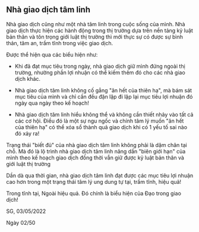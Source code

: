 ## Nhà giao dịch tâm linh

Nhà giao dịch cũng như một nhà tâm linh trong cuộc sống của mình. Nhà giao dịch thực hiện các hành động trong thị trường dựa trên nền tảng kỷ luật bản thân và tôn trọng giới luật thị trường thì mới thực sự có được sự bình thản, tâm an, trầm tĩnh trong việc giao dịch.

Được thể hiện qua các biểu hiện như:

- Khi đã đạt mục tiêu trong ngày, nhà giao dịch giữ mình đứng ngoài thị trường, nhường phần lợi nhuận  có thể kiếm thêm đó cho các nhà giao dịch khác. 

- Nhà giao dịch tâm linh không cố gẳng "ăn hết của thiên hạ", mà bám sát mục tiêu của mình và chỉ cần đều đặn lặp đi lặp lại mục tiêu lợi nhuận đó ngày qua ngày theo kế hoạch!

- Nhà giao dịch tâm linh hiểu không thể và không cần thiết nhảy vào tất cả các cơ hội. Điều đó là một sự ngu ngốc và chính tâm lý muốn "ăn hết của thiên hạ" có thể xóa sổ thành quả giao dịch khi có 1 yếu tố sai nào đó xảy ra!

Trạng thái "biết đủ" của nhà giao dịch tâm linh không phải là dậm chân tại chỗ. Mà đó là lộ trình nhà giao dịch tâm linh nâng dần "biên giới hạn" của  mình theo kế hoạch giao dịch đồng thời vẫn giữ được kỷ luật bản thân và giới luật thị trường

Dần dà qua thời gian, nhà giao dịch tâm linh đạt được các mục tiêu lợi nhuận cao hơn trong một trạng thái tâm lý ung dung tự tại, trầm tĩnh, hiệu quả!

Trong tĩnh tại, Ngoài hiệu quả. Đó chính là biểu hiện của Đạo trong giao dịch!

SG, 03/05/2022

Ngày 02/50
